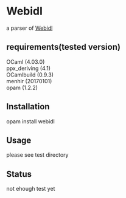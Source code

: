 # Webidl
 a parser of [Webidl](https://heycam.github.io/webidl) 

## requirements(tested version)
OCaml (4.03.0)  
ppx_deriving (4.1)  
OCamlbuild (0.9.3)  
menhir (20170101)  
opam (1.2.2)  

## Installation
opam install webidl

## Usage
please see test directory

## Status
not ehough test yet
